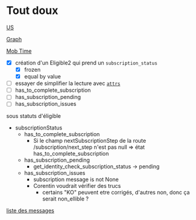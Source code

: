 # Tout doux

[US](https://passculture.atlassian.net/browse/PC-17881)

[Graph](https://github.com/pass-culture/pass-culture-app-native/blob/chantier-cta/user_status.mmd)

[Mob Time](https://mobtime.hadrienmp.fr/mob/pass-culture)

* [x] création d'un Eligible2 qui prend un `subscription_status`
  * [x] frozen
  * [x] equal by value
* [ ] essayer de simplifier la lecture avec [`attrs`](https://www.attrs.org/en/stable/overview.html)
* [ ] has_to_complete_subscription
* [ ] has_subscription_pending
* [ ] has_subscription_issues

sous statuts d'éligible

* subscriptionStatus
  * has_to_complete_subscription
    * Si le champ nextSubscriptionStep de la route /subscription/next_step n'est pas null => état has_to_complete_subscription
  * has_subscription_pending
    * get_identity_check_subscription_status -> pending
  * has_subscription_issues
    * subscription message is not None
    * Corentin voudrait vérifier des trucs
      * certains "KO" peuvent etre corrigés, d'autres non, donc ça serait non_ellible ?

[liste des messages](https://miro.com/app/board/o9J_lkIEN5c=/)
